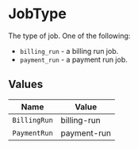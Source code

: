 # JobType

The type of job. One of the following:
 - `billing_run` - a billing run job.
 - `payment_run` - a payment run job.



## Values

| Name         | Value        |
| ------------ | ------------ |
| `BillingRun` | billing-run  |
| `PaymentRun` | payment-run  |